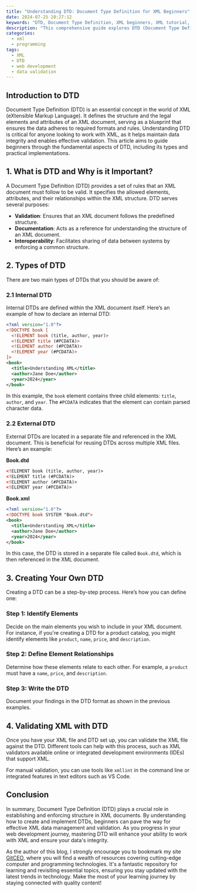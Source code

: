 ```yaml
---
title: "Understanding DTD: Document Type Definition for XML Beginners"
date: 2024-07-25 20:27:12
keywords: "DTD, Document Type Definition, XML beginners, XML tutorial, XML validation"
description: "This comprehensive guide explores DTD (Document Type Definition) for beginners in XML. DTD serves as a standard way to define the structure and legal elements of an XML document, ensuring the XML data adheres to the designated structure. By understanding DTD, users can validate their XML documents for correctness and integrity. Additionally, you will learn about the different types of DTDs, how to create a DTD, and practical examples illustrating the usage of DTDs in XML documents. This article is perfect for individuals new to XML, as it breaks down complex concepts into easy-to-understand terms and offers actionable steps for implementation."
categories:
  - xml
  - programming
tags:
  - XML
  - DTD
  - web development
  - data validation
---
```


## Introduction to DTD

Document Type Definition (DTD) is an essential concept in the world of XML (eXtensible Markup Language). It defines the structure and the legal elements and attributes of an XML document, serving as a blueprint that ensures the data adheres to required formats and rules. Understanding DTD is critical for anyone looking to work with XML, as it helps maintain data integrity and enables effective validation. This article aims to guide beginners through the fundamental aspects of DTD, including its types and practical implementations.

<!-- more -->

## 1. What is DTD and Why is it Important?

A Document Type Definition (DTD) provides a set of rules that an XML document must follow to be valid. It specifies the allowed elements, attributes, and their relationships within the XML structure. DTD serves several purposes:

- **Validation**: Ensures that an XML document follows the predefined structure.
- **Documentation**: Acts as a reference for understanding the structure of an XML document.
- **Interoperability**: Facilitates sharing of data between systems by enforcing a common structure.

## 2. Types of DTD

There are two main types of DTDs that you should be aware of:

### 2.1 Internal DTD

Internal DTDs are defined within the XML document itself. Here’s an example of how to declare an internal DTD:

```xml
<?xml version="1.0"?>
<!DOCTYPE book [
  <!ELEMENT book (title, author, year)>
  <!ELEMENT title (#PCDATA)>
  <!ELEMENT author (#PCDATA)>
  <!ELEMENT year (#PCDATA)>
]>
<book>
  <title>Understanding XML</title>
  <author>Jane Doe</author>
  <year>2024</year>
</book>
```
In this example, the `book` element contains three child elements: `title`, `author`, and `year`. The `#PCDATA` indicates that the element can contain parsed character data.

### 2.2 External DTD

External DTDs are located in a separate file and referenced in the XML document. This is beneficial for reusing DTDs across multiple XML files. Here’s an example:

**Book.dtd**
```xml
<!ELEMENT book (title, author, year)>
<!ELEMENT title (#PCDATA)>
<!ELEMENT author (#PCDATA)>
<!ELEMENT year (#PCDATA)>
```

**Book.xml**
```xml
<?xml version="1.0"?>
<!DOCTYPE book SYSTEM "Book.dtd">
<book>
  <title>Understanding XML</title>
  <author>Jane Doe</author>
  <year>2024</year>
</book>
```
In this case, the DTD is stored in a separate file called `Book.dtd`, which is then referenced in the XML document.

## 3. Creating Your Own DTD

Creating a DTD can be a step-by-step process. Here’s how you can define one:

### Step 1: Identify Elements

Decide on the main elements you wish to include in your XML document. For instance, if you're creating a DTD for a product catalog, you might identify elements like `product`, `name`, `price`, and `description`.

### Step 2: Define Element Relationships

Determine how these elements relate to each other. For example, a `product` must have a `name`, `price`, and `description`.

### Step 3: Write the DTD

Document your findings in the DTD format as shown in the previous examples.

## 4. Validating XML with DTD

Once you have your XML file and DTD set up, you can validate the XML file against the DTD. Different tools can help with this process, such as XML validators available online or integrated development environments (IDEs) that support XML.

For manual validation, you can use tools like `xmllint` in the command line or integrated features in text editors such as VS Code.

## Conclusion

In summary, Document Type Definition (DTD) plays a crucial role in establishing and enforcing structure in XML documents. By understanding how to create and implement DTDs, beginners can pave the way for effective XML data management and validation. As you progress in your web development journey, mastering DTD will enhance your ability to work with XML and ensure your data's integrity.

As the author of this blog, I strongly encourage you to bookmark my site [GitCEO](https://gitceo.com), where you will find a wealth of resources covering cutting-edge computer and programming technologies. It's a fantastic repository for learning and revisiting essential topics, ensuring you stay updated with the latest trends in technology. Make the most of your learning journey by staying connected with quality content!